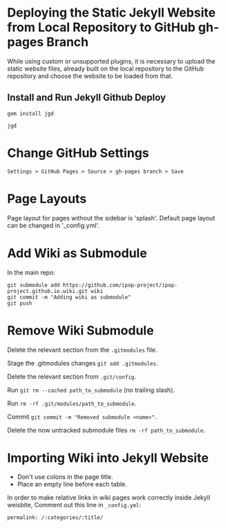 # Deploying the Static Jekyll Website from Local Repository to GitHub gh-pages Branch

While using custom or unsupported plugins, it is necessary to upload the static website files, already built on the local repository to the GitHub repository and choose the website to be loaded from that.

## Install and Run Jekyll Github Deploy

```gem install jgd```

```jgd```

# Change GitHub Settings

```Settings > GitHub Pages > Source > gh-pages branch > Save```

# Page Layouts

Page layout for pages without the sidebar is 'splash'. Default page layout can be changed in '_config.yml'.

# Add Wiki as Submodule

In the main repo:

```
git submodule add https://github.com/ipop-project/ipop-project.github.io.wiki.git wiki
git commit -m "Adding wiki as submodule"
git push
```

# Remove Wiki Submodule

Delete the relevant section from the `.gitmodules` file.

Stage the .gitmodules changes `git add .gitmodules`.

Delete the relevant section from `.git/config`.

Run `git rm --cached path_to_submodule` (no trailing slash).

Run `rm -rf .git/modules/path_to_submodule`.

Commit `git commit -m "Removed submodule <name>"`.

Delete the now untracked submodule files `rm -rf path_to_submodule`.

# Importing Wiki into Jekyll Website

- Don't use colons in the page title.
- Place an empty line before each table.

In order to make relative links in wiki pages work correctly inside Jekyll weisbite, Comment out this line in `_config.yml`:
```
permalink: /:categories/:title/
```